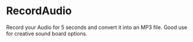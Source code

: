 # RecordAudio
Record your Audio for 5 seconds and convert it into an MP3 file. Good use for creative sound board options.
